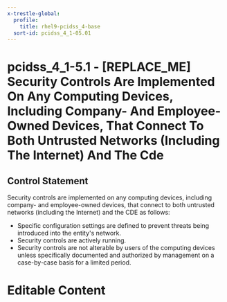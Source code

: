 ```yaml
---
x-trestle-global:
  profile:
    title: rhel9-pcidss_4-base
  sort-id: pcidss_4_1-05.01
---
```


# pcidss_4_1-5.1 - \[REPLACE_ME\] Security Controls Are Implemented On Any Computing Devices, Including Company- And Employee-Owned Devices, That Connect To Both Untrusted Networks (Including The Internet) And The Cde

## Control Statement

Security controls are implemented on any computing devices, including company- and
employee-owned devices, that connect to both untrusted networks (including the Internet)
and the CDE as follows:
- Specific configuration settings are defined to prevent threats being introduced into the
entity's network.
- Security controls are actively running.
- Security controls are not alterable by users of the computing devices unless
specifically documented and authorized by management on a case-by-case basis for a limited
period.

# Editable Content

<!-- Make additions and edits below -->
<!-- The above represents the contents of the control as received by the profile, prior to additions. -->
<!-- If the profile makes additions to the control, they will appear below. -->
<!-- The above markdown may not be edited but you may edit the content below, and/or introduce new additions to be made by the profile. -->
<!-- If there is a yaml header at the top, parameter values may be edited. Use --set-parameters to incorporate the changes during assembly. -->
<!-- The content here will then replace what is in the profile for this control, after running profile-assemble. -->
<!-- The current profile has no added parts for this control, but you may add new ones here. -->
<!-- Each addition must have a heading either of the form ## Control my_addition_name -->
<!-- or ## Part a. (where the a. refers to one of the control statement labels.) -->
<!-- "## Control" parts are new parts added after the statement part. -->
<!-- "## Part" parts are new parts added into the top-level statement part with that label. -->
<!-- Subparts may be added with nested hash levels of the form ### My Subpart Name -->
<!-- underneath the parent ## Control or ## Part being added -->
<!-- See https://oscal-compass.github.io/compliance-trestle/tutorials/ssp_profile_catalog_authoring/ssp_profile_catalog_authoring for guidance. -->
